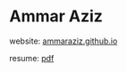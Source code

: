 # Ammar Aziz 

website: [ammaraziz.github.io](http://ammaraziz.github.io)

resume: [pdf](/data/aziz_cv.pdf)
